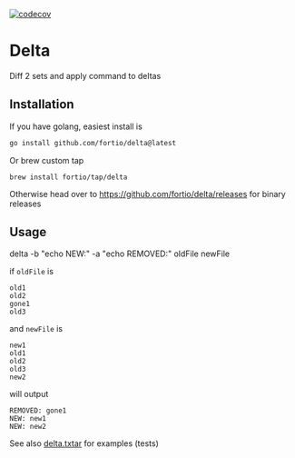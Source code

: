 [![codecov](https://codecov.io/github/fortio/delta/branch/main/graph/badge.svg?token=LONYZDFQ7C)](https://codecov.io/github/fortio/delta)

# Delta
Diff 2 sets and apply command to deltas

## Installation

If you have golang, easiest install is 
```bash
go install github.com/fortio/delta@latest
```

Or brew custom tap 
```
brew install fortio/tap/delta
```

Otherwise head over to https://github.com/fortio/delta/releases for binary releases

## Usage

delta -b "echo NEW:" -a "echo REMOVED:" oldFile newFile

if `oldFile` is
```
old1
old2
gone1
old3
```

and `newFile` is
```
new1
old1
old2
old3
new2
```

will output
```
REMOVED: gone1
NEW: new1
NEW: new2
```

See also [delta.txtar](delta.txtar) for examples (tests)
